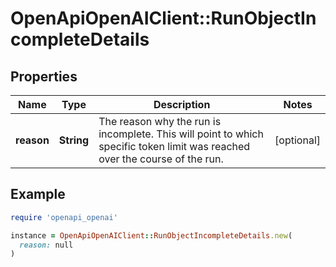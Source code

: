 # OpenApiOpenAIClient::RunObjectIncompleteDetails

## Properties

| Name | Type | Description | Notes |
| ---- | ---- | ----------- | ----- |
| **reason** | **String** | The reason why the run is incomplete. This will point to which specific token limit was reached over the course of the run. | [optional] |

## Example

```ruby
require 'openapi_openai'

instance = OpenApiOpenAIClient::RunObjectIncompleteDetails.new(
  reason: null
)
```


